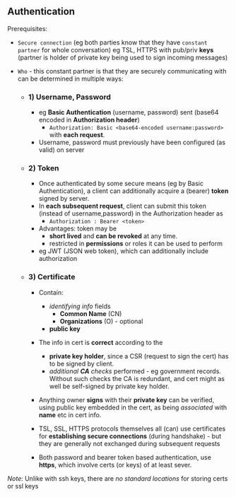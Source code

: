 
## Authentication

Prerequisites:
- `Secure connection` (eg both parties know that they have `constant partner` for whole conversation)
 eg TSL, HTTPS with pub/priv **keys** (partner is holder of private key being used to sign incoming messages)

- `Who` - this constant partner is that they are securely communicating with can be determined in multiple ways:

    - ### 1) Username, Password
        - eg **Basic Authentication**  (username, password) sent (base64 encoded in 
        **Authorization header**) 
            - `Authorization: Basic <base64-encoded username:password>` 
        with **each request**.
        - Username, password must previously have been configured (as valid) on server

    - ### 2) Token

        - Once authenticated by some secure means (eg by Basic Authentication), a client can additionally acquire a (bearer) **token** signed by server.
        - In **each subsequent request**, client can submit this token (instead of username,password) in the Authorization header as 
            - `Authorization : Bearer <token>`
        - Advantages: token may be 
            - **short lived** and **can be revoked** at any time. 
            - restricted in **permissions** or roles it can be used to perform
        - eg JWT (JSON web token), which can additionally include authorization

    - ### 3) Certificate
        - Contain: 
            - *identifying info* fields
                - **Common Name**  (CN)
                - **Organizations** (O) - optional
            - **public key**
        - The info in cert is **correct** according to the 
            - **private key holder**, since a CSR (request to sign the cert) has to be signed by client.
            - *additional **CA** checks* performed - eg government records. 
            Without such checks the CA is redundant, and cert might as well be self-signed by private key holder.

        - Anything owner **signs** with their **private key** can be verified, using public key embedded in the cert, as being _associated_ with **name** etc in cert info.
        - TSL, SSL, HTTPS protocols themselves all (can) use certificates for **establishing secure connections** (during handshake) - but they are generally not exchanged during subsequent requests 

        - Both password and bearer token based authentication, use **https**, which involve certs (or keys) of at least sever.

*Note*: Unlike with ssh keys, there are _no standard locations_ for storing certs or ssl keys
       


